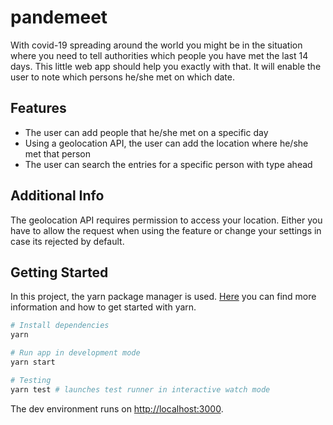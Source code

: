 # pandemeet

With covid-19 spreading around the world you might be in the situation where you need to tell authorities which people you have met the last 14 days. This little web app should help you exactly with that.
It will enable the user to note which persons he/she met on which date.

## Features

- The user can add people that he/she met on a specific day
- Using a geolocation API, the user can add the location where he/she met that person
- The user can search the entries for a specific person with type ahead

## Additional Info

The geolocation API requires permission to access your location. Either you have to allow the request when using the feature or change your settings in case its rejected by default.

## Getting Started

In this project, the yarn package manager is used. [Here](https://yarnpkg.com/) you can find more information and how to get started with yarn.

```zsh
# Install dependencies
yarn

# Run app in development mode
yarn start

# Testing
yarn test # launches test runner in interactive watch mode
```

The dev environment runs on [http://localhost:3000](http://localhost:3000).
